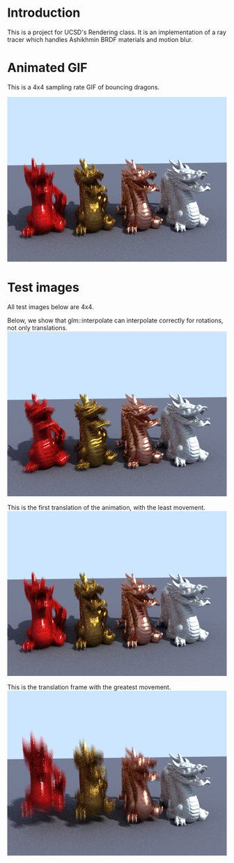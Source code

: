 # Introduction
This is a project for UCSD's Rendering class. It is an implementation of 
a ray tracer which handles Ashikhmin BRDF materials and motion blur.

# Animated GIF
This is a 4x4 sampling rate GIF of bouncing dragons.

![DRAGONS](https://raw.githubusercontent.com/rnlee0054/MotionBlurRayTracer/master/Images/cse168_dragon1.gif)

# Test images
All test images below are 4x4.

Below, we show that glm::interpolate can interpolate correctly for rotations, not only translations.
![DRAGONS](https://raw.githubusercontent.com/rnlee0054/MotionBlurRayTracer/master/Images/rota4x4.bmp)

This is the first translation of the animation, with the least movement.
![DRAGONS](https://raw.githubusercontent.com/rnlee0054/MotionBlurRayTracer/master/Images/1.1.bmp)

This is the translation frame with the greatest movement.
![DRAGONS](https://raw.githubusercontent.com/rnlee0054/MotionBlurRayTracer/master/Images/3.1.bmp)

